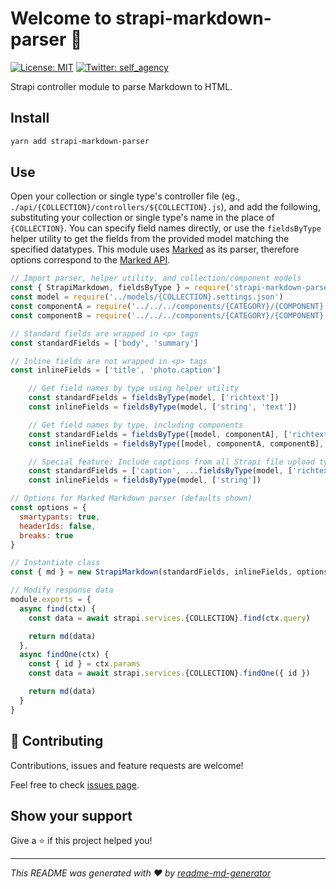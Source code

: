 # Welcome to strapi-markdown-parser 👋

[![License: MIT](https://img.shields.io/badge/License-MIT-yellow.svg)](#)
[![Twitter: self_agency](https://img.shields.io/twitter/follow/self_agency.svg?style=social)](https://twitter.com/self_agency)

Strapi controller module to parse Markdown to HTML.

## Install

```sh
yarn add strapi-markdown-parser
```

## Use

Open your collection or single type's controller file (eg., `./api/{COLLECTION}/controllers/${COLLECTION}.js`), and add the following, substituting your collection or single type's name in the place of `{COLLECTION}`. You can specify field names directly, or use the `fieldsByType` helper utility to get the fields from the provided model matching the specified datatypes. This module uses [Marked](https://marked.js.org/) as its parser, therefore options correspond to the [Marked API](https://marked.js.org/using_advanced#options).

```javascript
// Import parser, helper utility, and collection/component models
const { StrapiMarkdown, fieldsByType } = require('strapi-markdown-parser')
const model = require('../models/{COLLECTION}.settings.json')
const componentA = require('../../../components/{CATEGORY}/{COMPONENT}.json')
const componentB = require('../../../components/{CATEGORY}/{COMPONENT}.json')

// Standard fields are wrapped in <p> tags
const standardFields = ['body', 'summary']

// Inline fields are not wrapped in <p> tags
const inlineFields = ['title', 'photo.caption']

    // Get field names by type using helper utility
    const standardFields = fieldsByType(model, ['richtext'])
    const inlineFields = fieldsByType(model, ['string', 'text'])

    // Get field names by type, including components
    const standardFields = fieldsByType([model, componentA], ['richtext'])
    const inlineFields = fieldsByType([model, componentA, componentB], ['string', 'text'])

    // Special feature: Include captions from all Strapi file upload types
    const standardFields = ['caption', ...fieldsByType(model, ['richtext'])]
    const inlineFields = fieldsByType(model, ['string'])

// Options for Marked Markdown parser (defaults shown)
const options = {
  smartypants: true,
  headerIds: false,
  breaks: true
}

// Instantiate class
const { md } = new StrapiMarkdown(standardFields, inlineFields, options)

// Modify response data
module.exports = {
  async find(ctx) {
    const data = await strapi.services.{COLLECTION}.find(ctx.query)

    return md(data)
  },
  async findOne(ctx) {
    const { id } = ctx.params
    const data = await strapi.services.{COLLECTION}.findOne({ id })

    return md(data)
  }
}
```

## 🤝 Contributing

Contributions, issues and feature requests are welcome!

Feel free to check [issues page](https://gitlab.com/selfagency/strapi-markdown-parser/issues).

## Show your support

Give a ⭐️ if this project helped you!

---

_This README was generated with ❤️ by [readme-md-generator](https://github.com/kefranabg/readme-md-generator)_
